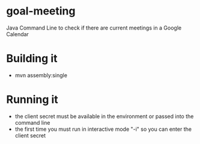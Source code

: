 # goal-meeting
Java Command Line to check if there are current meetings in a Google Calendar

# Building it
* mvn assembly:single

# Running it
* the client secret must be available in the environment or passed into the command line
* the first time you must run in interactive mode "-i" so you can enter the client secret

